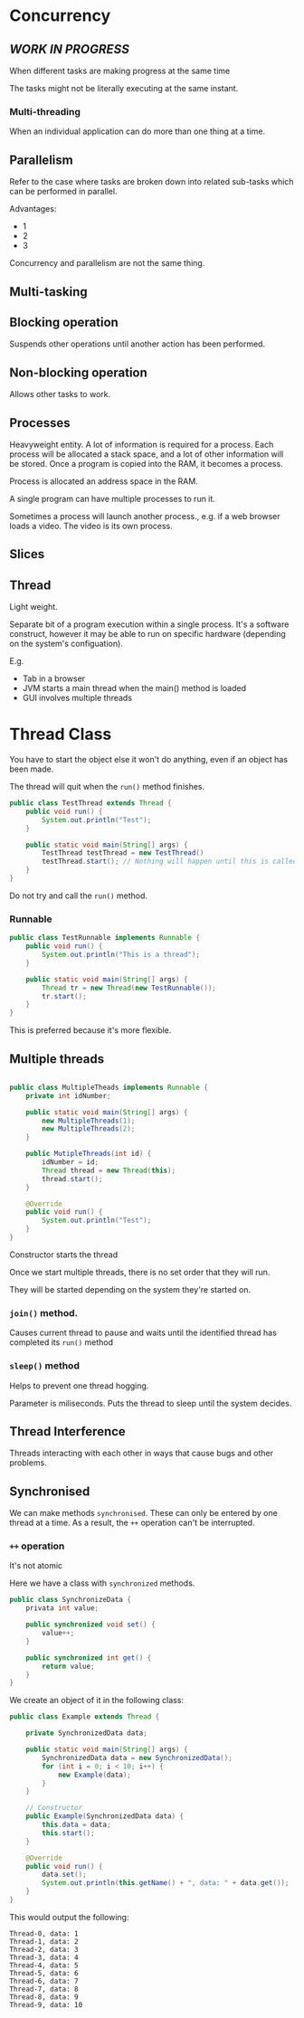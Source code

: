# Concurrency
## _WORK IN PROGRESS_

When different tasks are making progress at the same time

The tasks might not be literally executing at the same instant.

### Multi-threading
When an individual application can do more than one thing at a time.

## Parallelism

Refer to the case where tasks are broken down into related sub-tasks which can be performed in parallel.

Advantages:
- 1
- 2
- 3

Concurrency and parallelism are not the same thing.

## Multi-tasking

## Blocking operation

Suspends other operations until another action has been performed.

## Non-blocking operation

Allows other tasks to work.


## Processes

Heavyweight entity. A lot of information is required for a process. Each process will be allocated a stack space, and a lot of other information will be stored.
Once a program is copied into the RAM, it becomes a process. 

Process is allocated an address space in the RAM. 

A single program can have multiple processes to run it.

Sometimes a process will launch another process., e.g. if a web browser loads a video. The video is its own process.

## Slices

## Thread

Light weight.

Separate bit of a program execution within a single process. It's a software construct, however it may be able to run on specific hardware (depending on the system's configuation).


E.g.
- Tab in a browser
- JVM starts a main thread when the main() method is loaded
- GUI involves multiple threads

# Thread Class

You have to start the object else it won't do anything, even if an object has been made.

The thread will quit when the `run()` method finishes.

```java
public class TestThread extends Thread {
    public void run() {
        System.out.println("Test");
    }

    public static void main(String[] args) {
        TestThread testThread = new TestThread()
        testThread.start(); // Nothing will happen until this is called.
    }
}
```

Do not try and call the `run()` method.

### Runnable


```java
public class TestRunnable implements Runnable {
    public void run() {
        System.out.println("This is a thread");
    }

    public static void main(String[] args) {
        Thread tr = new Thread(new TestRunnable());
        tr.start();
    }
}
```

This is preferred because it's more flexible.

## Multiple threads

```java

public class MultipleTheads implements Runnable {
    private int idNumber;

    public static void main(String[] args) {
        new MultipleThreads(1);
        new MultipleThreads(2);
    }

    public MutipleThreads(int id) {
        idNumber = id;
        Thread thread = new Thread(this);
        thread.start();
    }

    @Override
    public void run() {
        System.out.println("Test");
    }
}
```

Constructor starts the thread

Once we start multiple threads, there is no set order that they will run.

They will be started depending on the system they're started on.

### `join()` method.

Causes current thread to pause and waits until the identified thread has completed its `run()` method

### `sleep()` method

Helps to prevent one thread hogging.

Parameter is miliseconds.
Puts the thread to sleep until the system decides.


## Thread Interference

Threads interacting with each other in ways that cause bugs and other problems.


## Synchronised

We can make methods `synchronised`. These can only be entered by one thread at a time. As a result, the `++` operation can't be interrupted. 

### `++` operation

It's not atomic

Here we have a class with `synchronized` methods.

```java
public class SynchronizeData {
    privata int value;

    public synchronized void set() {
        value++;
    }

    public synchronized int get() {
        return value;
    }
}
```

We create an object of it in the following class:

```java
public class Example extends Thread {

    private SynchronizedData data;

    public static void main(String[] args) {
        SynchronizedData data = new SynchronizedData();
        for (int i = 0; i < 10; i++) {
            new Example(data);
        }
    }

    // Constructor
    public Example(SynchronizedData data) {
        this.data = data;
        this.start();
    }

    @Override
    public void run() {
        data.set();
        System.out.println(this.getName() + ", data: " + data.get());
    }
}

```
This would output the following:

```
Thread-0, data: 1
Thread-1, data: 2
Thread-2, data: 3
Thread-3, data: 4
Thread-4, data: 5
Thread-5, data: 6
Thread-6, data: 7
Thread-7, data: 8
Thread-8, data: 9
Thread-9, data: 10
```